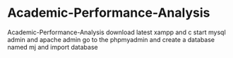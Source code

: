 # Academic-Performance-Analysis
Academic-Performance-Analysis download latest xampp and c start mysql admin and apache admin go to the phpmyadmin and create a database named mj and import database
